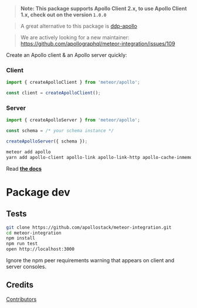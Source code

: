 
> **Note: This package supports Apollo Client 2.x, to use Apollo Client 1.x, check out on the version `1.0.0`**

> A great alternative to this package is [ddp-apollo](https://github.com/Swydo/ddp-apollo)

> We are actively looking for a new maintainer: https://github.com/apollographql/meteor-integration/issues/109

Create an Apollo client & an Apollo server quickly:

### Client
```js
import { createApolloClient } from 'meteor/apollo';

const client = createApolloClient();
```

### Server
```js
import { createApolloServer } from 'meteor/apollo';

const schema = /* your schema instance */

createApolloServer({ schema });
```

```sh
meteor add apollo
yarn add apollo-client apollo-link apollo-link-http apollo-cache-inmemory apollo-server-express express graphql graphql-tools body-parser
```

Read **[the docs](http://dev.apollodata.com/core/meteor.html)**

# Package dev

## Tests

```bash
git clone https://github.com/apollostack/meteor-integration.git
cd meteor-integration
npm install
npm run test
open http://localhost:3000
```

Ignore the npm peer requirements warning that appears on client and server consoles.

## Credits

[Contributors](https://github.com/apollostack/meteor-integration/graphs/contributors)
